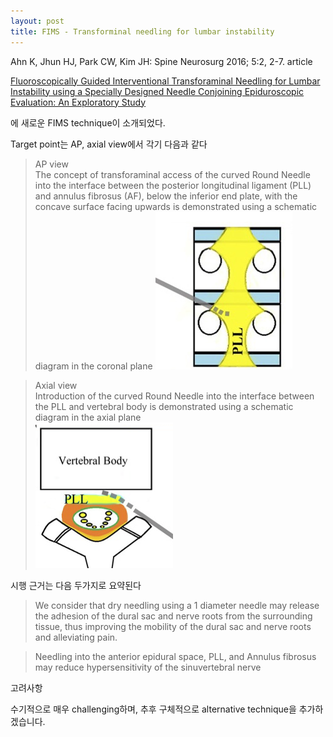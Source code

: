 ```yaml
---
layout: post
title: FIMS - Transforminal needling for lumbar instability
---  
```


Ahn K, Jhun HJ, Park CW, Kim JH:  Spine Neurosurg 2016;  5:2, 2-7. article

[Fluoroscopically Guided Interventional Transforaminal Needling for Lumbar Instability using a Specially Designed Needle Conjoining Epiduroscopic Evaluation: An Exploratory Study ](http://www.scitechnol.com/peer-review/fluoroscopically-guided-interventional-transforaminal-needling-for-lumbar-instability-using-a-specially-designed-needle-conjoining-7EjU.php?article_id=4686)   

에 새로운 FIMS technique이 소개되었다.     




Target point는 AP, axial view에서 각기 다음과 같다
>AP view  
The concept of transforaminal access of the curved Round Needle into the interface between the posterior longitudinal ligament (PLL) and annulus fibrosus (AF), below the inferior end plate, with the concave surface facing upwards is demonstrated using a schematic diagram in the coronal plane  ![그림](/images/FIMS/FIMS1.jpg)    

>Axial view  
Introduction of the curved Round Needle into the interface between the PLL and vertebral body is demonstrated using a schematic diagram in the axial plane     
![그림1](/images/FIMS/FIMS2.png)   

시행 근거는 다음 두가지로 요약된다
>We consider that dry needling using a 1 diameter needle may release the adhesion of the dural sac and nerve roots from the surrounding tissue, thus improving the mobility of the dural sac and nerve roots and alleviating pain.  

>Needling into the anterior epidural space, PLL, and Annulus fibrosus may reduce hypersensitivity of the sinuvertebral nerve   

고려사항   

수기적으로 매우 challenging하며, 추후 구체적으로  alternative technique을 추가하겠습니다.
